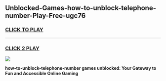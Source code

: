 
## Unblocked-Games-how-to-unblock-telephone-number-Play-Free-ugc76
<h3>
<a href="https://premium76.site?title=how-to-unblock-telephone-number&ref=21A">CLICK TO PLAY</a></h3>
<hr>

<h3>
<a href="https://premium76.site?title=how-to-unblock-telephone-number&ref=21A">CLICK 2 PLAY</a>
  
</h3>

<a href="https://premium76.site?title=how-to-unblock-telephone-number&ref=21A"><img src="https://clearcache.store/games.png"></a>


**how-to-unblock-telephone-number games unblocked: Your Gateway to Fun and Accessible Online Gaming**

